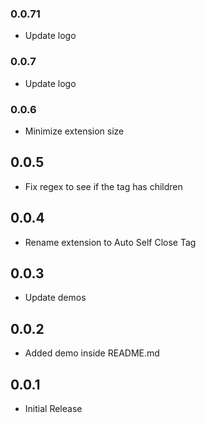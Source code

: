 ### 0.0.71

- Update logo

### 0.0.7

- Update logo

### 0.0.6

- Minimize extension size

## 0.0.5

- Fix regex to see if the tag has children

## 0.0.4

- Rename extension to Auto Self Close Tag

## 0.0.3

- Update demos

## 0.0.2

- Added demo inside README.md

## 0.0.1

- Initial Release
